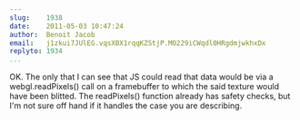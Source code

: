 ```yaml
---
slug:    1938
date:    2011-05-03 10:47:24
author:  Benoit Jacob
email:   j1zkui7JUlEG.vqsXBX1rqqKZStjP.MO229iCWqdl0HRgdmjwkhxDx
replyto: 1934
...
```


OK. The only that I can see that JS could read that data would be via
a webgl.readPixels() call on a framebuffer to which the said texture
would have been blitted. The readPixels() function already has safety
checks, but I'm not sure off hand if it handles the case you are
describing.
